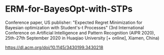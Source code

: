 # ERM-for-BayesOpt-with-STPs
Conference paper, US publisher: "Expected Regret Minimization for Bayesian optimization with Student's-t Processes" (3rd International Conference on Artificial Intelligence and Pattern Recognition (AIPR 2020), 25th-27th September 2020 in Huaqiao University [+ online], Xiamen, China)

https://dl.acm.org/doi/10.1145/3430199.3430218
